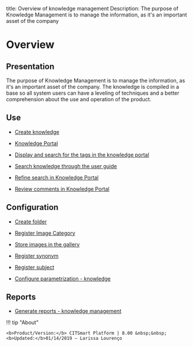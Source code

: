 title: Overview of knowledge management
Description: The purpose of Knowledge Management is to manage the information, as it's an important asset of the company 
# Overview

Presentation
----------------

The purpose of Knowledge Management is to manage the information, as it's an
important asset of the company. The knowledge is compiled in a base so all
system users can have a leveling of techniques and a better comprehension about
the use and operation of the product.

Use
-------

- [Create knowledge](/en-us/citsmart-platform-8/processes/knowledge/use/create-knowledge.html)

- [Knowledge Portal](/en-us/citsmart-platform-8/processes/knowledge/use/knowledge-portal.html)

- [Display and search for the tags in the knowledge portal](/en-us/citsmart-platform-8/processes/knowledge/use/display-tags-on-knowledge-portal.html)

- [Search knowledge through the user guide](/en-us/citsmart-platform-8/processes/knowledge/use/search-knowledge-by-user-guide.html)

- [Refine search in Knowledge Portal](/en-us/citsmart-platform-8/processes/knowledge/configuration/refine-search-knowledge-portal.html)

- [Review comments in Knowledge Portal](/en-us/citsmart-platform-8/processes/knowledge/use/review-reviews.html)

Configuration
-----------------

- [Create folder](/en-us/citsmart-platform-8/processes/knowledge/configuration/create-folder.html)

- [Register Image Category](/en-us/citsmart-platform-8/processes/knowledge/configuration/register-image-category.html)

- [Store images in the gallery](/en-us/citsmart-platform-8/processes/knowledge/configuration/store-images-gallery.html)

- [Register synonym](/en-us/citsmart-platform-8/processes/knowledge/configuration/register-synonym.html)

- [Register subject](/en-us/citsmart-platform-8/processes/knowledge/configuration/register-subject.html)

- [Configure parametrization - knowledge](/en-us/citsmart-platform-8/platform-administration/parameters-list/configure-parametrization-knowledge.html)

Reports
-----------

- [Generate reports - knowledge management](/en-us/citsmart-platform-8/processes/knowledge/use/generate-reports-knowledge-management.html)

!!! tip "About"

    <b>Product/Version:</b> CITSmart Platform | 8.00 &nbsp;&nbsp;
    <b>Updated:</b>01/14/2019 – Larissa Lourenço
